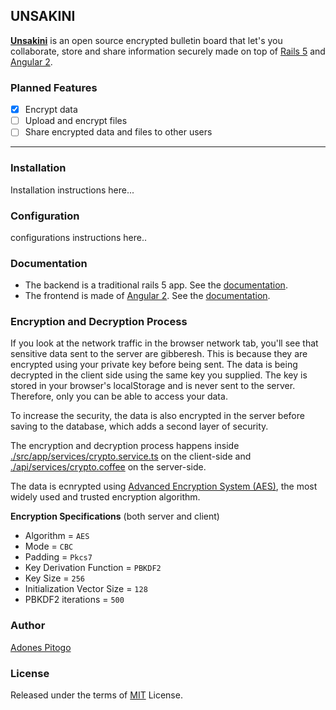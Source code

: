 UNSAKINI
-----------

**[Unsakini](https://www.unsakini.com)** is an open source encrypted bulletin board that let's you collaborate, store and share information securely made on top of [Rails 5](http://rubyonrails.org/) and [Angular 2](https://angular.io/).

### Planned Features
- [x] Encrypt data
- [ ] Upload and encrypt files
- [ ] Share encrypted data and files to other users

-------------------------
### Installation

Installation instructions here...

### Configuration

configurations instructions here..

### Documentation
 - The backend is a traditional rails 5 app. See the [documentation](/docs/backend/).
 - The frontend is made of [Angular 2](http://angular.io). See the [documentation](/docs/frontend).

### Encryption and Decryption Process
If you look at the network traffic in the browser network tab, you'll see that sensitive data sent to the server are gibberesh. This is because they are encrypted using your private key before being sent. The data is being decrypted in the client side using the same key you supplied. The key is stored in your browser's localStorage and is never sent to the server. Therefore, only you can be able to access your data.

To increase the security, the data is also encrypted in the server before saving to the database, which adds a second layer of security.

The encryption and decryption process happens inside [./src/app/services/crypto.service.ts](./src/app/services/crypto.service.ts) on the client-side and [./api/services/crypto.coffee](./api/services/crypto.coffee) on the server-side.

The data is ecnrypted using [Advanced Encryption System (AES)](https://en.wikipedia.org/wiki/Advanced_Encryption_Standard), the most widely used and trusted encryption algorithm.

**Encryption Specifications** (both server and client)
 - Algorithm = `AES`
 - Mode = `CBC`
 - Padding = `Pkcs7`
 - Key Derivation Function = `PBKDF2`
 - Key Size = `256`
 - Initialization Vector Size = `128`
 - PBKDF2 iterations = `500`

### Author
[Adones Pitogo](http://adonespitogo.com)

### License
Released under the terms of [MIT](https://opensource.org/licenses/MIT) License.
